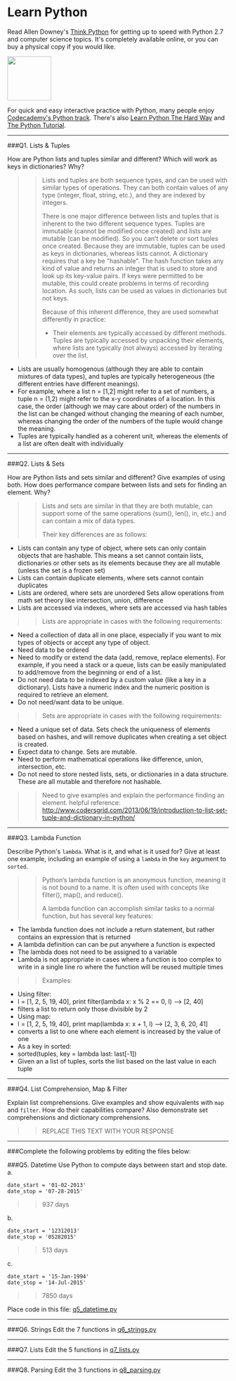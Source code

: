 # Learn Python

Read Allen Downey's [Think Python](http://www.greenteapress.com/thinkpython/) for getting up to speed with Python 2.7 and computer science topics. It's completely available online, or you can buy a physical copy if you would like.

<a href="http://www.greenteapress.com/thinkpython/"><img src="img/think_python.png" style="width: 100px;" target="_blank"></a>

For quick and easy interactive practice with Python, many people enjoy [Codecademy's Python track](http://www.codecademy.com/en/tracks/python). There's also [Learn Python The Hard Way](http://learnpythonthehardway.org/book/) and [The Python Tutorial](https://docs.python.org/2/tutorial/).

---

###Q1. Lists &amp; Tuples

How are Python lists and tuples similar and different? Which will work as keys in dictionaries? Why?

>> Lists and tuples are both sequence types, and can be used with similar types of operations. They can both contain values of any type (integer, float, string, etc.), and they are indexed by integers.
>>
>>There is one major difference between lists and tuples that is inherent to the two different sequence types. Tuples are immutable (cannot be modified once created) and lists are mutable (can be modified). So you can’t delete or sort tuples once created. Because they are immutable, tuples can be used as keys in dictionaries, whereas lists cannot. A dictionary requires that a key be "hashable". The hash function takes any kind of value and returns an integer that is used to store and look up its key-value pairs. If keys were permitted to be mutable, this could create problems in terms of recording location. As such, lists can be used as values in dictionaries but not keys.
>>
>>Because of this inherent difference, they are used somewhat differently in practice:
>>
>>* Their elements are typically accessed by different methods. Tuples are typically accessed by unpacking their elements, where lists are typically (not always) accessed by iterating over the list.
* Lists are usually homogenous (although they are able to contain mixtures of data types), and tuples are typically heterogeneous (the different entries have different meanings). 
 * For example, where a list n = [1,2] might refer to a set of numbers, a tuple n = (1,2) might refer to the x-y coordinates of a location. In this case, the order (although we may care about order) of the numbers in the list can be changed without changing the meaning of each number, whereas changing the order of the numbers of the tuple would change the meaning.
* Tuples are typically handled as a coherent unit, whereas the elements of a list are often dealt with individually


---

###Q2. Lists &amp; Sets

How are Python lists and sets similar and different? Give examples of using both. How does performance compare between lists and sets for finding an element. Why?

>> Lists and sets are similar in that they are both mutable, can support some of the same operations (sum(), len(), in, etc.) and can contain a mix of data types. 
>> 
>> Their key differences are as follows:
* Lists can contain any type of object, where sets can only contain objects that are hashable. This means a set cannot contain lists, dictionaries or other sets as its elements because they are all mutable (unless the set is a frozen set)
* Lists can contain duplicate elements, where sets cannot contain duplicates
* Lists are ordered, where sets are unordered
Sets allow operations from math set theory like intersection, union, difference
* Lists are accessed via indexes, where sets are accessed via hash tables
>> 
>> Lists are appropriate in cases with the following requirements:
* Need a collection of data all in one place, especially if you want to mix types of objects or accept any type of object.
* Need data to be ordered
* Need to modify or extend the data (add, remove, replace elements). For example, if you need a stack or a queue, lists can be easily manipulated to add/remove from the beginning or end of a list.
* Do not need data to be indexed by a custom value (like a key in a dictionary). Lists have a numeric index and the numeric position is required to retrieve an element.
* Do not need/want data to be unique. 
>> 
>> Sets are appropriate in cases with the following requirements:
* Need a unique set of data. Sets check the uniqueness of elements based on hashes, and will remove duplicates when creating a set object is created.
* Expect data to change. Sets are mutable.
* Need to perform mathematical operations like difference, union, intersection, etc.
* Do not need to store nested lists, sets, or dictionaries in a data structure. These are all mutable and therefore not hashable.
>> 
>> Need to give examples and explain the performance finding an element. helpful reference: http://www.codersgrid.com/2013/06/19/introduction-to-list-set-tuple-and-dictionary-in-python/

---

###Q3. Lambda Function

Describe Python's `lambda`. What is it, and what is it used for? Give at least one example, including an example of using a `lambda` in the `key` argument to `sorted`.

>> Python’s lambda function is an anonymous function, meaning it is not bound to a name. It is often used with concepts like filter(), map(), and reduce().
>> 
>> A lambda function can accomplish similar tasks to a normal function, but has several key features:
* The lambda function does not include a return statement, but rather contains an expression that is returned
* A lambda definition can can be put anywhere a function is expected
* The lambda does not need to be assigned to a variable
* Lambda is not appropriate in cases where a function is too complex to write in a single line ro where the function will be reused multiple times
>>
>>Examples: 
* Using filter:
 * l = [1, 2, 5, 19, 40], print filter(lambda x: x % 2 == 0, l) --> [2, 40] 
 * filters a list to return only those divisible by 2
* Using map:
 * l = [1, 2, 5, 19, 40], print map(lambda x: x + 1, l) --> [2, 3, 6, 20, 41]
 * converts a list to one where each element is increased by the value of one
* As a key in sorted:
 * sorted(tuples, key = lambda last: last[-1])
 * Given an a list of tuples, sorts the list based on the last value in each tuple


---

###Q4. List Comprehension, Map &amp; Filter

Explain list comprehensions. Give examples and show equivalents with `map` and `filter`. How do their capabilities compare? Also demonstrate set comprehensions and dictionary comprehensions.

>> REPLACE THIS TEXT WITH YOUR RESPONSE

---

###Complete the following problems by editing the files below:

###Q5. Datetime
Use Python to compute days between start and stop date.   
a.  

```
date_start = '01-02-2013'    
date_stop = '07-28-2015'
```

>> 937 days

b.  
```
date_start = '12312013'  
date_stop = '05282015'  
```

>> 513 days

c.  
```
date_start = '15-Jan-1994'      
date_stop = '14-Jul-2015'  
```

>> 7850 days

Place code in this file: [q5_datetime.py](python/q5_datetime.py)

---

###Q6. Strings
Edit the 7 functions in [q6_strings.py](python/q6_strings.py)

---

###Q7. Lists
Edit the 5 functions in [q7_lists.py](python/q7_lists.py)

---

###Q8. Parsing
Edit the 3 functions in [q8_parsing.py](python/q8_parsing.py)





